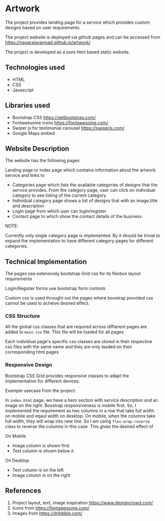 # Artwork

The project provides landing page for a service which provides custom designs based on user requirements

The project website is deployed via github pages and can be accessed from https://nagarajavarmad.github.io/artwork/

The project is developed as a pure html based static website.

## Technologies used

- HTML
- CSS
- Javascript

## Libraries used

- Bootstrap CSS https://getbootstrap.com/
- Fontawesome icons https://fontawesome.com/
- Swiper js for testimonial carousel https://swiperjs.com/
- Google Maps embed

## Website Description

The website has the following pages

Landing page or index page which contains information about the artwork service and links to

- Categories page which lists the available categories of designs that the service provides. From the category page, user can click on individual category to see listing of the current category.
- Individual category page shows a list of designs that with an image,title and description
- Login page from which user can login/register
- Contact page to which show the contact details of the business

NOTE:

Currently only single category page is implemented. By it should be trivial to expand the implementation to have different category pages for different categories.

## Technical Implementation

The pages use extensively bootstrap Grid css for its flexbox layout requirements

Login/Register forms use bootstrap form controls

Custom css is used throught out the pages where boostrap provided css cannot be used to acheive desired effect.

### CSS Structure

All the global css classes that are required across diffierent pages are added to `main.css` file. This file will be loaded for all pages

Each individual page's specific css classes are stored in their respective css files with the same name and they are only laoded on their corresponding html pages

### Responsive Design

Bootstrap CSS Grid provides responsive classes to adapt the implementation for different devices.

Example usecase from the project:

In `index.html` page, we have a hero section with service description and an image on the right. Boostrap responsiveness is mobile first. So, I implemented the requirement as two columns in a row that take full width on mobile and eqaul width on desktop. On mobile, when the columns take full width, they will wrap into new line. So I am using `flex-wrap-reverse` class to reverse the columns in this case. This gives the desired effect of

On Mobile

- Image column is shown first
- Text column is shown below it

On Desktop

- Text column is on the left
- Image column is on the right

## References

1. Project layout, text, image inspiration https://www.designcrowd.com/
2. Icons from https://fontawesome.com/
3. Images from https://dribbble.com/
